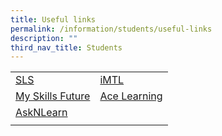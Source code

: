 ```yaml
---
title: Useful links
permalink: /information/students/useful-links
description: ""
third_nav_title: Students
---
```

|  |  | 
| -------- | -------- | 
| [SLS](https://vle.learning.moe.edu.sg/login) | [iMTL](https://imtl.moe.edu.sg/cos/o.x?c=/ca7_imtl/user&func=login) | 
| [My Skills Future](https://www.myskillsfuture.sg/content/student/en/secondary.html) | [Ace Learning ](https://www.ace-learning.com/) |
| [AskNLearn](https://lms.wizlearn.com/LMS/Login_main.aspx) | |
| | |